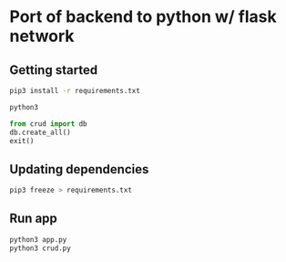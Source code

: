 # Port of backend to python w/ flask network

## Getting started

```bash
pip3 install -r requirements.txt
```

```bash
python3
```

```python
from crud import db
db.create_all()
exit()
```

## Updating dependencies

```bash
pip3 freeze > requirements.txt
```

## Run app

```bash
python3 app.py
python3 crud.py
```